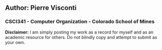 ## Author: Pierre Visconti
### CSCI341 - Computer Organization - Colorado School of Mines

**Disclaimer:** I am simply posting my work as a record for myself and as an academic resource for others. Do not blindly copy and attempt to submit as your own. 
